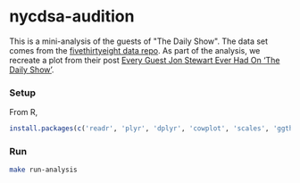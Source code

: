 # nycdsa-audition

This is a mini-analysis of the guests of "The Daily Show". The data set comes
from the [fivethirtyeight data repo](https://github.com/fivethirtyeight/data).
As part of the analysis, we recreate a plot from their post [Every Guest Jon Stewart Ever Had On ‘The Daily Show’](http://fivethirtyeight.com/datalab/every-guest-jon-stewart-ever-had-on-the-daily-show/).

### Setup
From R,
```r
install.packages(c('readr', 'plyr', 'dplyr', 'cowplot', 'scales', 'ggthemes'))
```

### Run
```bash
make run-analysis
```
